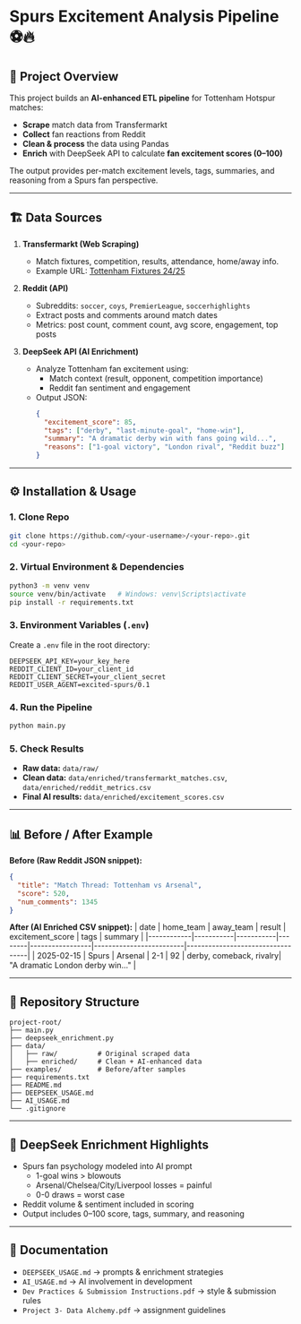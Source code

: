 # Spurs Excitement Analysis Pipeline ⚽🔥

## 📌 Project Overview
This project builds an **AI-enhanced ETL pipeline** for Tottenham Hotspur matches:

- **Scrape** match data from Transfermarkt
- **Collect** fan reactions from Reddit
- **Clean & process** the data using Pandas
- **Enrich** with DeepSeek API to calculate **fan excitement scores (0–100)**

The output provides per-match excitement levels, tags, summaries, and reasoning from a Spurs fan perspective.

---

## 🏗️ Data Sources
1. **Transfermarkt (Web Scraping)**
   - Match fixtures, competition, results, attendance, home/away info.
   - Example URL: [Tottenham Fixtures 24/25](https://www.transfermarkt.com/tottenham-hotspur/vereinsspielplan/verein/148/saison_id/2025/heim_gast/)

2. **Reddit (API)**
   - Subreddits: `soccer`, `coys`, `PremierLeague`, `soccerhighlights`
   - Extract posts and comments around match dates
   - Metrics: post count, comment count, avg score, engagement, top posts

3. **DeepSeek API (AI Enrichment)**
   - Analyze Tottenham fan excitement using:
     - Match context (result, opponent, competition importance)
     - Reddit fan sentiment and engagement
   - Output JSON:
     ```json
     {
       "excitement_score": 85,
       "tags": ["derby", "last-minute-goal", "home-win"],
       "summary": "A dramatic derby win with fans going wild...",
       "reasons": ["1-goal victory", "London rival", "Reddit buzz"]
     }
     ```

---

## ⚙️ Installation & Usage

### 1. Clone Repo
```bash
git clone https://github.com/<your-username>/<your-repo>.git
cd <your-repo>
```

### 2. Virtual Environment & Dependencies
```bash
python3 -m venv venv
source venv/bin/activate   # Windows: venv\Scripts\activate
pip install -r requirements.txt
```

### 3. Environment Variables (`.env`)
Create a `.env` file in the root directory:
```
DEEPSEEK_API_KEY=your_key_here
REDDIT_CLIENT_ID=your_client_id
REDDIT_CLIENT_SECRET=your_client_secret
REDDIT_USER_AGENT=excited-spurs/0.1
```

### 4. Run the Pipeline
```bash
python main.py
```

### 5. Check Results
- **Raw data:** `data/raw/`
- **Clean data:** `data/enriched/transfermarkt_matches.csv`, `data/enriched/reddit_metrics.csv`
- **Final AI results:** `data/enriched/excitement_scores.csv`

---

## 📊 Before / After Example
**Before (Raw Reddit JSON snippet):**
```json
{
  "title": "Match Thread: Tottenham vs Arsenal",
  "score": 520,
  "num_comments": 1345
}
```

**After (AI Enriched CSV snippet):**
| date       | home_team | away_team | result | excitement_score | tags                    | summary                          |
|------------|-----------|-----------|--------|-----------------|-------------------------|----------------------------------|
| 2025-02-15 | Spurs     | Arsenal   | 2-1    | 92              | derby, comeback, rivalry| "A dramatic London derby win..." |

---

## 📂 Repository Structure
```
project-root/
├── main.py
├── deepseek_enrichment.py
├── data/
│   ├── raw/          # Original scraped data
│   ├── enriched/     # Clean + AI-enhanced data
├── examples/         # Before/after samples
├── requirements.txt
├── README.md
├── DEEPSEEK_USAGE.md
├── AI_USAGE.md
└── .gitignore
```

---

## 🙌 DeepSeek Enrichment Highlights
- Spurs fan psychology modeled into AI prompt
  - 1-goal wins > blowouts
  - Arsenal/Chelsea/City/Liverpool losses = painful
  - 0-0 draws = worst case
- Reddit volume & sentiment included in scoring
- Output includes 0–100 score, tags, summary, and reasoning

---

## 📑 Documentation
- `DEEPSEEK_USAGE.md` → prompts & enrichment strategies
- `AI_USAGE.md` → AI involvement in development
- `Dev Practices & Submission Instructions.pdf` → style & submission rules
- `Project 3- Data Alchemy.pdf` → assignment guidelines
